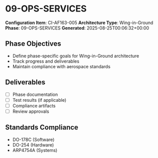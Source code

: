 # 09-OPS-SERVICES

**Configuration Item**: CI-AF163-005
**Architecture Type**: Wing-in-Ground
**Phase**: 09-OPS-SERVICES
**Generated**: 2025-08-25T00:06:32+00:00

## Phase Objectives
- Define phase-specific goals for Wing-in-Ground architecture
- Track progress and deliverables
- Maintain compliance with aerospace standards

## Deliverables
- [ ] Phase documentation
- [ ] Test results (if applicable)
- [ ] Compliance artifacts
- [ ] Review approvals

## Standards Compliance
- DO-178C (Software)
- DO-254 (Hardware)
- ARP4754A (Systems)
